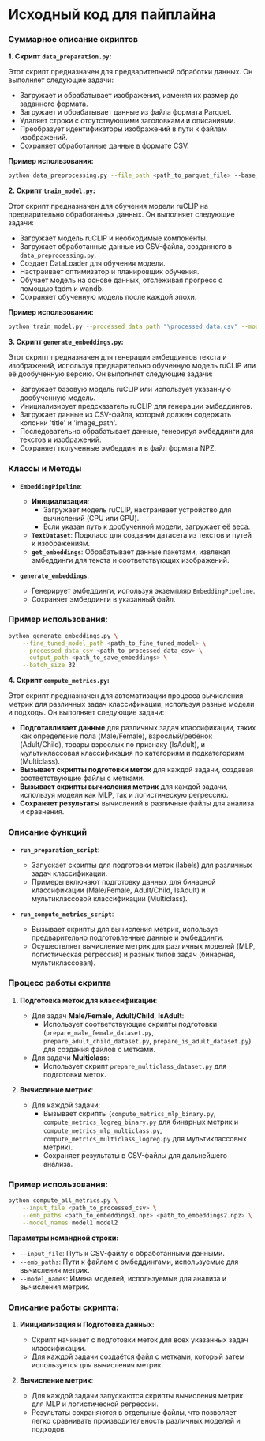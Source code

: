  # Исходный код для пайплайна
### Суммарное описание скриптов

**1. Скрипт `data_preparation.py`:**

Этот скрипт предназначен для предварительной обработки данных. Он выполняет следующие задачи:
- Загружает и обрабатывает изображения, изменяя их размер до заданного формата.
- Загружает и обрабатывает данные из файла формата Parquet.
- Удаляет строки с отсутствующими заголовками и описаниями.
- Преобразует идентификаторы изображений в пути к файлам изображений.
- Сохраняет обработанные данные в формате CSV.

**Пример использования:**
```bash
python data_preprocessing.py --file_path <path_to_parquet_file> --base_image_path <path_to_images> --processed_data_path <path_to_save_processed_data> --processed_images_path <path_to_save_resized_images> --default_image_size 384 384
```

**2. Скрипт `train_model.py`:**

Этот скрипт предназначен для обучения модели ruCLIP на предварительно обработанных данных. Он выполняет следующие задачи:
- Загружает модель ruCLIP и необходимые компоненты.
- Загружает обработанные данные из CSV-файла, созданного в `data_preprocessing.py`.
- Создает DataLoader для обучения модели.
- Настраивает оптимизатор и планировщик обучения.
- Обучает модель на основе данных, отслеживая прогресс с помощью tqdm и wandb.
- Сохраняет обученную модель после каждой эпохи.

**Пример использования:**
```bash
python train_model.py --processed_data_path "\processed_data.csv" --model_save_path "\tests_path" --project_name "My_ruCLIP_Project" --num_epochs 1 --batch_size 8 --lr 1e-5
```

**3. Скрипт `generate_embeddings.py`:**

Этот скрипт предназначен для генерации эмбеддингов текста и изображений, используя предварительно обученную модель ruCLIP или её дообученную версию. Он выполняет следующие задачи:

- Загружает базовую модель ruCLIP или использует указанную дообученную модель.
- Инициализирует предсказатель ruCLIP для генерации эмбеддингов.
- Загружает данные из CSV-файла, который должен содержать колонки 'title' и 'image_path'.
- Последовательно обрабатывает данные, генерируя эмбеддинги для текстов и изображений.
- Сохраняет полученные эмбеддинги в файл формата NPZ.

### Классы и Методы

- **`EmbeddingPipeline`**:
  - **Инициализация**:
    - Загружает модель ruCLIP, настраивает устройство для вычислений (CPU или GPU).
    - Если указан путь к дообученной модели, загружает её веса.
  - **`TextDataset`**: Подкласс для создания датасета из текстов и путей к изображениям.
  - **`get_embeddings`**: Обрабатывает данные пакетами, извлекая эмбеддинги для текста и соответствующих изображений.

- **`generate_embeddings`**:
  - Генерирует эмбеддинги, используя экземпляр `EmbeddingPipeline`.
  - Сохраняет эмбеддинги в указанный файл.

### Пример использования:

```bash
python generate_embeddings.py \
    --fine_tuned_model_path <path_to_fine_tuned_model> \
    --processed_data_csv <path_to_processed_data_csv> \
    --output_path <path_to_save_embeddings> \
    --batch_size 32
```


**4. Скрипт `compute_metrics.py`:**

Этот скрипт предназначен для автоматизации процесса вычисления метрик для различных задач классификации, используя разные модели и подходы. Он выполняет следующие задачи:

- **Подготавливает данные** для различных задач классификации, таких как определение пола (Male/Female), взрослый/ребёнок (Adult/Child), товары взрослых по признаку (IsAdult), и мультиклассовая классификация по категориям и подкатегориям (Multiclass).
- **Вызывает скрипты подготовки меток** для каждой задачи, создавая соответствующие файлы с метками.
- **Вызывает скрипты вычисления метрик** для каждой задачи, используя модели как MLP, так и логистическую регрессию.
- **Сохраняет результаты** вычислений в различные файлы для анализа и сравнения.

### Описание функций

- **`run_preparation_script`**:
  - Запускает скрипты для подготовки меток (labels) для различных задач классификации.
  - Примеры включают подготовку данных для бинарной классификации (Male/Female, Adult/Child, IsAdult) и мультиклассовой классификации (Multiclass).

- **`run_compute_metrics_script`**:
  - Вызывает скрипты для вычисления метрик, используя предварительно подготовленные данные и эмбеддинги.
  - Осуществляет вычисление метрик для различных моделей (MLP, логистическая регрессия) и разных типов задач (бинарная, мультиклассовая).

### Процесс работы скрипта

1. **Подготовка меток для классификации**:
   - Для задач **Male/Female**, **Adult/Child**, **IsAdult**:
     - Использует соответствующие скрипты подготовки (`prepare_male_female_dataset.py`, `prepare_adult_child_dataset.py`, `prepare_is_adult_dataset.py`) для создания файлов с метками.
   - Для задачи **Multiclass**:
     - Использует скрипт `prepare_multiclass_dataset.py` для подготовки меток.

2. **Вычисление метрик**:
   - Для каждой задачи:
     - Вызывает скрипты (`compute_metrics_mlp_binary.py`, `compute_metrics_logreg_binary.py` для бинарных метрик и `compute_metrics_mlp_multiclass.py`, `compute_metrics_multiclass_logreg.py` для мультиклассовых метрик).
     - Сохраняет результаты в CSV-файлы для дальнейшего анализа.

### Пример использования:

```bash
python compute_all_metrics.py \
    --input_file <path_to_processed_csv> \
    --emb_paths <path_to_embeddings1.npz> <path_to_embeddings2.npz> \
    --model_names model1 model2
```

**Параметры командной строки:**

- `--input_file`: Путь к CSV-файлу с обработанными данными.
- `--emb_paths`: Пути к файлам с эмбеддингами, используемые для вычисления метрик.
- `--model_names`: Имена моделей, используемые для анализа и вычисления метрик.

### Описание работы скрипта:

1. **Инициализация и Подготовка данных**:
   - Скрипт начинает с подготовки меток для всех указанных задач классификации.
   - Для каждой задачи создаётся файл с метками, который затем используется для вычисления метрик.

2. **Вычисление метрик**:
   - Для каждой задачи запускаются скрипты вычисления метрик для MLP и логистической регрессии.
   - Результаты сохраняются в отдельные файлы, что позволяет легко сравнивать производительность различных моделей и подходов.


